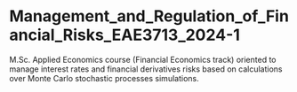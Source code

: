 # Management_and_Regulation_of_Financial_Risks_EAE3713_2024-1
M.Sc. Applied Economics course (Financial Economics track) oriented to manage interest rates and financial derivatives risks based on calculations over Monte Carlo stochastic processes simulations.
